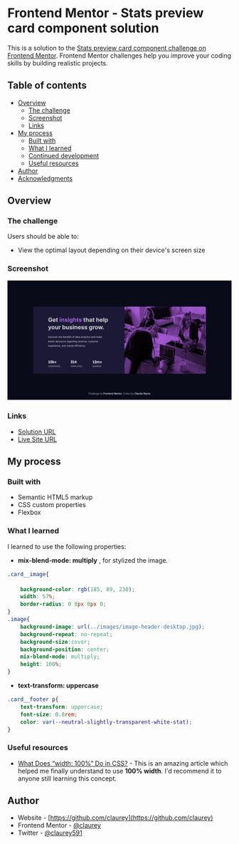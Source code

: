 # Frontend Mentor - Stats preview card component solution

This is a solution to the [Stats preview card component challenge on Frontend Mentor](https://www.frontendmentor.io/challenges/stats-preview-card-component-8JqbgoU62). Frontend Mentor challenges help you improve your coding skills by building realistic projects. 

## Table of contents

- [Overview](#overview)
  - [The challenge](#the-challenge)
  - [Screenshot](#screenshot)
  - [Links](#links)
- [My process](#my-process)
  - [Built with](#built-with)
  - [What I learned](#what-i-learned)
  - [Continued development](#continued-development)
  - [Useful resources](#useful-resources)
- [Author](#author)
- [Acknowledgments](#acknowledgments)


## Overview

### The challenge

Users should be able to:

- View the optimal layout depending on their device's screen size

### Screenshot

![](preview-screenshot.png)


### Links

- [Solution URL](https://github.com/claurey/stats-preview-card-component)
- [Live Site URL](https://claurey.github.io/stats-preview-card-component/)

## My process

### Built with

- Semantic HTML5 markup
- CSS custom properties
- Flexbox


### What I learned

I learned to use the following properties:
- **mix-blend-mode: multiply** , for stylized the image.
```css
.card__image{
    
    background-color: rgb(185, 89, 230);
    width: 57%;
    border-radius: 0 8px 8px 0;
}
.image{
    background-image: url(../images/image-header-desktop.jpg);
    background-repeat: no-repeat;
    background-size:cover;
    background-position: center;
    mix-blend-mode: multiply;
    height: 100%;
}
```
- **text-transform: uppercase**

```css
.card__footer p{
    text-transform: uppercase;
    font-size: 0.8rem;
    color: var(--neutral-slightly-transparent-white-stat);
}
```

### Useful resources

- [What Does “width: 100%” Do in CSS?](https://www.impressivewebs.com/width-100-percent-css/) - This is an amazing article which helped me finally understand to use **100% width**. I'd recommend it to anyone still learning this concept.


## Author

- Website - [https://github.com/claurey](https://github.com/claurey)
- Frontend Mentor - [@claurey](https://www.frontendmentor.io/profile/claurey)
- Twitter - [@claurey591](https://www.twitter.com/claurey591)

